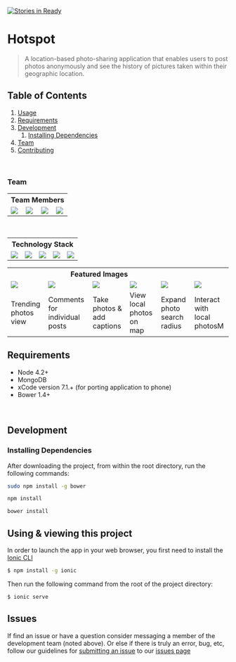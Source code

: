 [![Stories in Ready](https://badge.waffle.io/BillionaireBoysClub/hotspot.png?label=ready&title=Ready)](http://waffle.io/BillionaireBoysClub/hotspot)

# Hotspot

> A location-based photo-sharing application that enables users to post photos anonymously and see the history of pictures taken within their geographic location.


## Table of Contents

1. [Usage](#Usage)
1. [Requirements](#requirements)
1. [Development](#development)
    1. [Installing Dependencies](#installing-dependencies)
1. [Team](#Team)
1. [Contributing](#contributing)

<br>

### Team
<table style="max-width: 700px;">
	<tr>
		<th colspan="4" style="text-align:center">
			Team Members
		</th>
	</tr>
	<tr><!-- Prevent zebra stripes --></tr>
	<tr>
		<td>
			<img src="https://avatars0.githubusercontent.com/u/6743796?v=3&s=70">
		</td>
		<td>
			<img src="https://avatars1.githubusercontent.com/u/5885829?v=3&s=70">
		</td>
    <td>
			<img src="https://avatars1.githubusercontent.com/u/11906352?v=3&s=70">
		</td>
    <td>
			<img src="http://i.imgur.com/S6o7rXu.jpg">
		</td>
	</tr>
</table>


<br>

<table style="max-width: 700px;">
	<tr>
		<th colspan="5" style="text-align:center">
			Technology Stack
		</th>
	</tr>
	<tr><!-- Prevent zebra stripes --></tr>
	<tr>
		<td>
			<img src="http://i.imgur.com/dktBkgD.png">
		</td>
		<td>
			<img src="http://i.imgur.com/DTLdYkx.png">
		</td>
    <td>
			<img src="http://i.imgur.com/P5hKmWx.png">
		</td>
    <td>
			<img src="http://i.imgur.com/hi6gCzf.png">
		</td>
    <td>
			<img src="http://i.imgur.com/jK9PTgu.png">
		</td>
	</tr>
</table>




<table style="max-width: 700px;">
	<tr>
		<th colspan="5" style="text-align:center">
			Featured Images
		</th>
	</tr>
	<tr><!-- Prevent zebra stripes --></tr>
	<tr>
		<td>
			<img src="http://i.imgur.com/qSsTjsM.png">
		</td>
		<td>
			<img src="http://i.imgur.com/zshMQW1.png">
		</td>
    <td>
			<img src="http://i.imgur.com/7rouh8Q.png">
		</td>
    <td><img src="http://i.imgur.com/cjPtxqa.png">
    <td>
			<img src="http://i.imgur.com/Dlkb2lT.png">
		</td>
    <td>
			<img src="http://i.imgur.com/den8EjV.png">
		</td>
	</tr>
  <tr>
    <td>Trending photos view</td>
    <td>Comments for individual posts</td>
    <td>Take photos & add captions</td>
    <td>View local photos on map</td>
    <td>Expand photo search radius</td>
    <td>Interact with local photosM</td>
  </tr>
</table>


## Requirements

- Node 4.2+
- MongoDB
- xCode version 7.1.+ (for porting application to phone)
- Bower 1.4+

<br>

## Development

### Installing Dependencies

After downloading the project, from within the root directory, run the following commands:

```sh
sudo npm install -g bower
```
```sh
npm install
```
```sh
bower install
```



## Using & viewing this project
In order to launch the app in your web browser, you first need to install the [Ionic CLI](https://github.com/driftyco/ionic-cli)

```bash
$ npm install -g ionic
```

Then run the following command from the root of the project directory:
```bash
$ ionic serve
```



## Issues

If find an issue or have a question consider messaging a member of the development team (noted above). Or else if there is truly an error, bug, etc, follow our guidelines for [submitting an issue](_CONTRIBUTING.md) to our [issues page](https://github.com/BillionaireBoysClub/hotspot/issues)
